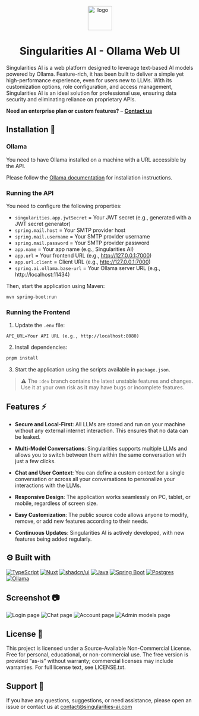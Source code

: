<p align="center">
  <img src="https://i.ibb.co/08rtXCB/logo.png" alt="logo" width="65">
</p>
<h1 align="center">Singularities AI - Ollama Web UI</h1>

Singularities AI is a web platform designed to leverage text-based AI models powered by Ollama. Feature-rich, it has been built to deliver a simple yet high-performance experience, even for users new to LLMs. With its customization options, role configuration, and access management, Singularities AI is an ideal solution for professional use, ensuring data security and eliminating reliance on proprietary APIs.

**Need an enterprise plan or custom features?** – **[Contact us](mailto:contact@singularities-ai.com)**

## Installation 🚀

### Ollama
You need to have Ollama installed on a machine with a URL accessible by the API.

Please follow the [Ollama documentation](https://github.com/ollama/ollama) for installation instructions.

### Running the API

You need to configure the following properties: 

- `singularities.app.jwtSecret` = Your JWT secret (e.g., generated with a JWT secret generator)
- `spring.mail.host` = Your SMTP provider host
- `spring.mail.username` = Your SMTP provider username
- `spring.mail.password` = Your SMTP provider password
- `app.name` = Your app name (e.g., Singularities AI)
- `app.url` = Your frontend URL (e.g., http://127.0.0.1:7000)
- `app.url.client` = Client URL (e.g., http://127.0.0.1:7000)
- `spring.ai.ollama.base-url` = Your Ollama server URL (e.g., http://localhost:11434)

Then, start the application using Maven:

```bash
mvn spring-boot:run
````

### Running the Frontend

1. Update the `.env` file:

```env
API_URL=Your API URL (e.g., http://localhost:8080)
```

2. Install dependencies:

```bash
pnpm install
```

3. Start the application using the scripts available in `package.json`.

> ⚠
> The `:dev` branch contains the latest unstable features and changes. Use it at your own risk as it may have bugs or incomplete features.

## Features ⚡️

- **Secure and Local-First**: All LLMs are stored and run on your machine without any external internet interaction. This ensures that no data can be leaked.

- **Multi-Model Conversations**: Singularities supports multiple LLMs and allows you to switch between them within the same conversation with just a few clicks.

- **Chat and User Context**: You can define a custom context for a single conversation or across all your conversations to personalize your interactions with the LLMs.

- **Responsive Design**: The application works seamlessly on PC, tablet, or mobile, regardless of screen size.

- **Easy Customization**: The public source code allows anyone to modify, remove, or add new features according to their needs.

- **Continuous Updates**: Singularities AI is actively developed, with new features being added regularly.


## ⚙️ Built with

[![TypeScript](https://img.shields.io/badge/TypeScript-3178C6?logo=typescript&logoColor=fff)](#)
[![Nuxt](https://img.shields.io/badge/Nuxt-002E3B?logo=nuxt&logoColor=#00DC82)](#)
[![shadcn/ui](https://img.shields.io/badge/shadcn%2Fui-000?logo=shadcnui&logoColor=fff)](#)
[![Java](https://img.shields.io/badge/Java-%23ED8B00.svg?logo=openjdk&logoColor=white)](#)
[![Spring Boot](https://img.shields.io/badge/Spring%20Boot-6DB33F?logo=springboot&logoColor=fff)](#)
[![Postgres](https://img.shields.io/badge/Postgres-%23316192.svg?logo=postgresql&logoColor=white)](#)
[![Ollama](https://img.shields.io/badge/Ollama-fff?logo=ollama&logoColor=000)](#)

## Screenshot 📷
<img src="https://i.ibb.co/v4rVTLcJ/image.png" alt="Login page" border="0">
<img src="https://i.ibb.co/8gfx4wpp/image.png" alt="Chat page" border="0">
<img src="https://i.ibb.co/Z1crttjh/image.png" alt="Account page" border="0">
<img src="https://i.ibb.co/35nwG9WF/image.png" alt="Admin models page" border="0">

## License 📜

This project is licensed under a Source-Available Non-Commercial License.
Free for personal, educational, or non-commercial use.
The free version is provided “as-is” without warranty; commercial licenses may include warranties.
For full license text, see LICENSE.txt.

## Support 💬

If you have any questions, suggestions, or need assistance, please open an issue or contact us at contact@singularities-ai.com